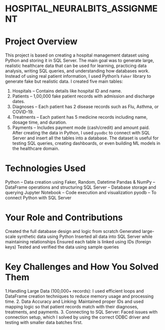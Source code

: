 # HOSPITAL_NEURALBITS_ASSIGNMENT
# Project Overview
This project is based on creating a hospital management dataset using Python and storing it in SQL Server. The main goal was to generate large, realistic healthcare data that can be used for learning, practicing data analysis, writing SQL queries, and understanding how databases work. Instead of using real patient information, I used Python’s `Faker` library to generate fake but realistic data.
I created five main tables:
1. Hospitals – Contains details like hospital ID and name.
2. Patients – 1,00,000 fake patient records with admission and discharge dates.
3. Diagnoses – Each patient has 2 disease records such as Flu, Asthma, or COVID-19.
4. Treatments – Each patient has 5 medicine records including name, dosage time, and duration.
5. Payments – Includes payment mode (cash/credit) and amount paid.
After creating the data in Python, I used `pyodbc` to connect with SQL Server and insert all the tables into a database. The dataset is useful for testing SQL queries, creating dashboards, or even building ML models in the healthcare domain.

# Technologies Used
Python – Data creation using Faker, Random, Datetime
Pandas & NumPy – DataFrame operations and structuring
SQL Server – Database storage and querying
Jupyter Notebook – Code execution and visualization
pyodb – To connect Python with SQL Server

# Your Role and Contributions
Created the full database design and logic from scratch
Generated large-scale synthetic data using Python
Inserted all data into SQL Server while maintaining relationships
Ensured each table is linked using IDs (foreign keys)
Tested and verified the data using sample queries

# Key Challenges and How You Solved Them
1.Handling Large Data (100,000+ records): I used efficient loops and DataFrame creation techniques to reduce memory usage and processing time.
2. Data Accuracy and Linking: Maintained proper IDs and used mapping logic so that patient records match with their diagnoses, treatments, and payments.
3. Connecting to SQL Server: Faced issues with connection setup, which I solved by using the correct ODBC driver and testing with smaller data batches first.




